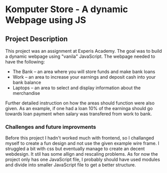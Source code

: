 # Komputer Store - A dynamic Webpage using JS

## Project Description
This project was an assignment at Experis Academy. The goal was to build a dynamic webpage using "vanila" JavaScript. 
The webpage needed to have the following: 
* The Bank – an area where you will store funds and make bank loans
* Work – an area to increase your earnings and deposit cash into your bank balance
* Laptops – an area to select and display information about the merchandise

Further detailed instruction on how the areas should function were also given. As an example, if one had a loan 10% of the earninga should go towards loan payment when salary was transfered from work to bank.

### Challenges and future improvments
Before this project I hadn't worked much with frontend, so I challanged myself to create a fun design and not use the given example wire frame. I struggled a bit with css but eventually manage to create an decent webdesign. It stil has some allign and rescaling problems.
As for now the project only has one JavaScript file, I probably should have used modules and divide into smaller JavaScript file to get a better structure. 
